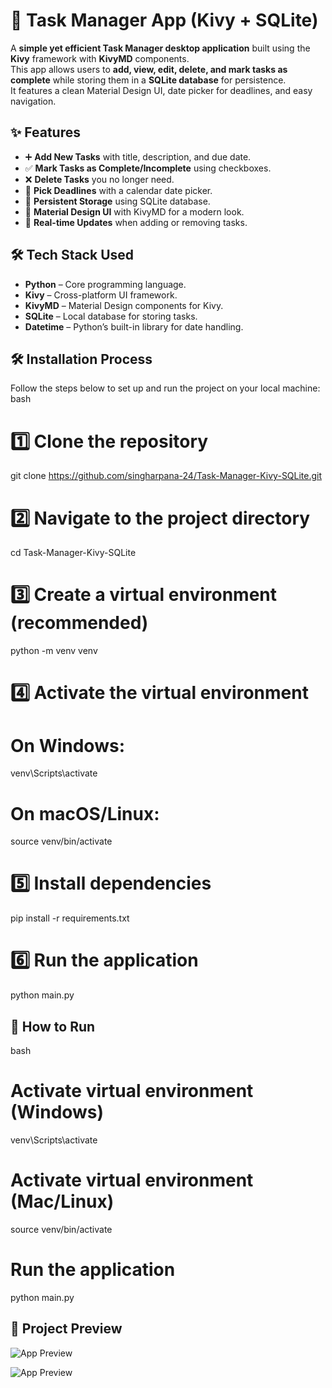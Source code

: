 # 📝 Task Manager App (Kivy + SQLite)

A **simple yet efficient Task Manager desktop application** built using the **Kivy** framework with **KivyMD** components.  
This app allows users to **add, view, edit, delete, and mark tasks as complete** while storing them in a **SQLite database** for persistence.  
It features a clean Material Design UI, date picker for deadlines, and easy navigation.


## ✨ Features
- ➕ **Add New Tasks** with title, description, and due date.  
- ✅ **Mark Tasks as Complete/Incomplete** using checkboxes.  
- ❌ **Delete Tasks** you no longer need.  
- 📅 **Pick Deadlines** with a calendar date picker.  
- 💾 **Persistent Storage** using SQLite database.  
- 🎨 **Material Design UI** with KivyMD for a modern look.  
- 🔄 **Real-time Updates** when adding or removing tasks.  


## 🛠 Tech Stack Used
- **Python** – Core programming language.  
- **Kivy** – Cross-platform UI framework.  
- **KivyMD** – Material Design components for Kivy.  
- **SQLite** – Local database for storing tasks.  
- **Datetime** – Python’s built-in library for date handling.  


## 🛠 Installation Process
Follow the steps below to set up and run the project on your local machine:
bash
# 1️⃣ Clone the repository
git clone https://github.com/singharpana-24/Task-Manager-Kivy-SQLite.git
# 2️⃣ Navigate to the project directory
cd Task-Manager-Kivy-SQLite
# 3️⃣ Create a virtual environment (recommended)
python -m venv venv
# 4️⃣ Activate the virtual environment
# On Windows:
venv\Scripts\activate
# On macOS/Linux:
source venv/bin/activate
# 5️⃣ Install dependencies
pip install -r requirements.txt
# 6️⃣ Run the application
python main.py


## 🚀 How to Run
bash
# Activate virtual environment (Windows)
venv\Scripts\activate
# Activate virtual environment (Mac/Linux)
source venv/bin/activate
# Run the application
python main.py


## 📌 Project Preview

![App Preview](bkgimg.png)



![App Preview](bkgimg.png)

